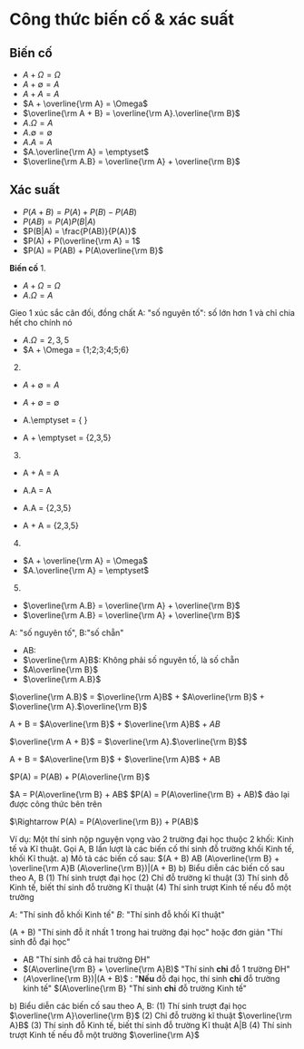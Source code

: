 # Công thức biến cố & xác suất

## **Biến cố**

- $A + \Omega =\Omega$
- $A + \emptyset = A$
- $A + A = A$
- $A + \overline{\rm A} = \Omega$
- $\overline{\rm A + B} = \overline{\rm A}.\overline{\rm B}$
- $A.\Omega = A$
- $A.\emptyset = \emptyset$
- $A.A = A$
- $A.\overline{\rm A} = \emptyset$
- $\overline{\rm A.B} = \overline{\rm A} + \overline{\rm B}$

## **Xác suất**

- $P(A + B) = P(A) + P(B) - P(AB)$
- $P(AB) = P(A)P(B|A)$
- $P(B|A) = \frac{P(AB)}{P(A)}$
- $P(A) + P(\overline{\rm A} = 1$
- $P(A) = P(AB) + P(A\overline{\rm B}$

**Biến cố**
1. 
- $A + \Omega =\Omega$
- $A.\Omega = A$

Gieo 1 xúc sắc cân đối, đồng chất
A: "số nguyên tố": số lớn hơn 1 và chỉ chia hết cho chính nó

- $A.\Omega = {2,3,5}$
- $A + \Omega = {1;2;3;4;5;6}

2. 
- $A + \emptyset = A$
- $A + \emptyset = \emptyset$

- A.\emptyset = { }
- A + \emptyset = {2,3,5}

3. 
- A + A = A
- A.A = A

- A.A = {2,3,5}
- A + A = {2,3,5}

4.
- $A + \overline{\rm A} = \Omega$
- $A.\overline{\rm A} = \emptyset$

5.

- $\overline{\rm A.B} = \overline{\rm A} + \overline{\rm B}$
- $\overline{\rm A.B} = \overline{\rm A} + \overline{\rm B}$

A: "số nguyên tố", B:"số chẵn"
- AB: 
- $\overline{\rm A}B$: Không phải số nguyên tố, là số chẵn
- $A\overline{\rm B}$
- $\overline{\rm A.B}$

$\overline{\rm A.B}$ = $\overline{\rm A}B$ + $A\overline{\rm B}$ + $\overline{\rm A}.$\overline{\rm B}$

A + B = $A\overline{\rm B}$ + $\overline{\rm A}B$ + $AB$

$\overline{\rm A + B}$ = $\overline{\rm A}.$\overline{\rm B}$$

A + B = $A\overline{\rm B}$ + $\overline{\rm A}B$ + AB

$P(A) = P(AB) + P(A\overline{\rm B}$

$A = P(A\overline{\rm B} + AB$
$P(A) = P(A\overline{\rm B} + AB)$ đảo lại được công thức bên trên

$\Rightarrow P(A) = P(A\overline{\rm B}) + P(AB)$

Ví dụ: Một thí sinh nộp nguyện vọng vào 2 trường đại học thuộc 2 khối: Kinh tế và Kĩ thuật. Gọi A, B lần lượt là các biến cố thí sinh đỗ trường khối Kinh tế, khối Kĩ thuật.
a) Mô tả các biến cố sau: $(A + B)   AB   (A\overline{\rm B} + \overline{\rm A}B    (A\overline{\rm B})|(A + B)
b) Biểu diễn các biến cố sau theo A, B
  (1) Thí sinh trượt đại học
  (2) Chỉ đỗ trường kĩ thuật
  (3) Thí sinh đỗ Kinh tế, biết thí sinh đỗ trường Kĩ thuật
  (4) Thí sinh trượt Kinh tế nếu đỗ một trường

$A$: "Thí sinh đỗ khối Kinh tế"
$B$: "Thí sinh đỗ khối Kĩ thuật"

(A + B) "Thí sinh đỗ ít nhất 1 trong hai trường đại học" hoặc đơn giản "Thí sinh đỗ đại học"
- AB "Thí sinh đỗ cả hai trường ĐH"
- $(A\overline{\rm B} + \overline{\rm A}B)$ "Thí sinh **chỉ** đỗ 1 trường ĐH"
- $(A$\overline{\rm B})|(A + B)$ : "**Nếu** đỗ đại học, thí sinh **chỉ** đỗ trường kinh tế"
  $(A\overline{\rm B} "Thí sinh **chỉ** đỗ trường Kinh tế"

b) Biểu diễn các biến cố sau theo A, B:
  (1) Thí sinh trượt đại học                                  $\overline{\rm A}\overline{\rm B}$ 
  (2) Chỉ đỗ trường kĩ thuật                                  $\overline{\rm A}B$
  (3) Thí sinh đỗ Kinh tế, biết thí sinh đỗ trường Kĩ thuật   A|B
  (4) Thí sinh trượt Kinh tế nếu đỗ một trường                $\overline{\rm A}$
